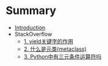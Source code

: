 # Summary

* [Introduction](README.md)
* StackOverflow
    * [1. yield关键字的作用](stackoverlfow/1.what-does-the-yield-keyword-do.md)
    * [2. 什么是元类(metaclass)](stackoverlfow/2.what-are-metaclasses-in-python.md)
    * [3. Python中有三元条件运算符吗](stackoverlfow/3.does-python-have-a-ternary-conditional-operator.md)

